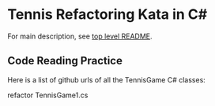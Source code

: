 # Tennis Refactoring Kata in C#

For main description, see [top level README](../README.md).

## Code Reading Practice
Here is a list of github urls of all the TennisGame C# classes:

refactor TennisGame1.cs

